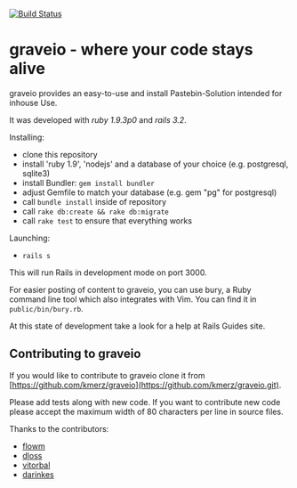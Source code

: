 [![Build Status](https://travis-ci.org/kmerz/graveio.png)](https://travis-ci.org/kmerz/graveio)

# graveio - where your code stays alive

graveio provides an easy-to-use and install Pastebin-Solution
intended for inhouse Use.

It was developed with *ruby 1.9.3p0* and *rails 3.2*.

Installing:
-  clone this repository
-  install 'ruby 1.9', 'nodejs' and a database of your choice (e.g. postgresql, sqlite3)
-  install Bundler: `gem install bundler`
-  adjust Gemfile to match your database (e.g. gem "pg" for postgresql)
-  call `bundle install` inside of repository
-  call `rake db:create && rake db:migrate`
-  call `rake test` to ensure that everything works

Launching:
-  `rails s`

This will run Rails in development mode on port 3000.

For easier posting of content to graveio, you can use bury, a Ruby command line
tool which also integrates with Vim. You can find it in `public/bin/bury.rb`.

At this state of development take a look for a help at Rails Guides site.

## Contributing to graveio

If you would like to contribute to graveio clone it from
[https://github.com/kmerz/graveio](https://github.com/kmerz/graveio.git).

Please add tests along with new code. If you want to contribute new
code please accept the maximum width of 80 characters per line in source files.

Thanks to the contributors:
-  [flowm](https://github.com/flowm)
-  [dloss](https://github.com/dloss)
-  [vitorbal](https://github.com/vitorbal)
-  [darinkes](https://github.com/darinkes)
